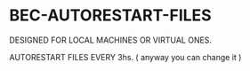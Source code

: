 # BEC-AUTORESTART-FILES

DESIGNED FOR LOCAL MACHINES OR VIRTUAL ONES.

AUTORESTART FILES EVERY 3hs. ( anyway you can change it )

